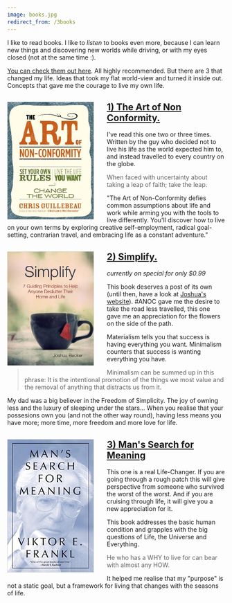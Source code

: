 ```yaml
---
image: books.jpg
redirect_from: /3books
---
```


I like to read books. I like to _listen_ to books even more, because I can learn new things and discovering new worlds while driving, or with my eyes closed (not at the same time :).

<a href="http://www.audible.com/listener/Timothy/A2IDXV9X465RT6/" target="_blank" >You can check them out here</a>. All highly recommended. But there are 3 that changed my life. Ideas that took my flat world-view and turned it inside out. Concepts that gave me the courage to live my own life.


<a href="http://amzn.to/1QuSF7e" target="_blank"><img src="/images/anoc.jpg" align="left" width="200" style="padding:0 30px 10px 0">1) The Art of Non Conformity.</a>
-----------------------------

 I've read this one two or three times. Written by the guy who decided not to live his life as the world expected him to, and instead travelled to every country on the globe. 

>When faced with uncertainty about taking a leap of faith; take the leap.

"The Art of Non-Conformity defies common assumptions about life and work while arming you with the tools to live differently. You'll discover how to live on your own terms by exploring creative self-employment, radical goal-setting, contrarian travel, and embracing life as a constant adventure."


<a href="http://amzn.to/1MsrDd4" target="_blank"><img src="/images/livingwithless.jpg" align="left" width="200" style="padding:0 30px 10px 0">2) Simplify.</a>
--------------------

*currently on special for only $0.99*

This book deserves a post of its own (until then, have a look at <a href="http://www.becomingminimalist.com/" target="_blank">Joshua's website</a>). #ANOC gave me the desire to take the road less travelled, this one gave me an appreciation for the flowers on the side of the path.

Materialism tells you that success is having everything you want. Minimalism counters that success is wanting everything you have.

>Minimalism can be summed up in this phrase: It is the intentional promotion of the things we most value and the removal of anything that distracts us from it.

My dad was a big believer in the Freedom of Simplicity. The joy of owning less and the luxury of sleeping under the stars... When you realise that your possesions own you (and not the other way round), having less means you have more; more time, more freedom and more love for life.


<a href="http://amzn.to/1QuSMji" target="_blank"><img src="/images/search.jpg" align="left" width="200" style="padding:0 30px 10px 0">3) Man's Search for Meaning</a>
---------------------------

This one is a real Life-Changer. If you are going through a rough patch this will give perspective from someone who survived the worst of the worst. And if you are cruising through life, it will give you a new appreciation for it.

This book addresses the basic human condition and grapples with the big questions of Life, the Universe and Everything. 

>He who has a WHY to live for can bear with almost any HOW.

It helped me realise that my "purpose" is not a static goal, but a framework for living that changes with the seasons of life. 

